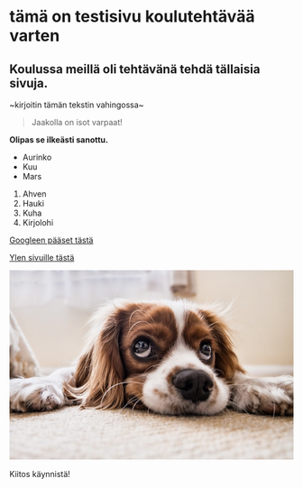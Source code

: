 # tämä on testisivu koulutehtävää varten

## Koulussa meillä oli tehtävänä tehdä tällaisia sivuja.


~kirjoitin tämän tekstin vahingossa~


> Jaakolla on isot varpaat!

**Olipas se ilkeästi sanottu.**


- Aurinko
- Kuu
- Mars

1. Ahven
2. Hauki
3. Kuha
4. Kirjolohi


[Googleen pääset tästä](www.google.fi)

[Ylen sivuille tästä](www.yle.fi)

![Tessu](/img/tessu.jpg)


Kiitos käynnistä!

